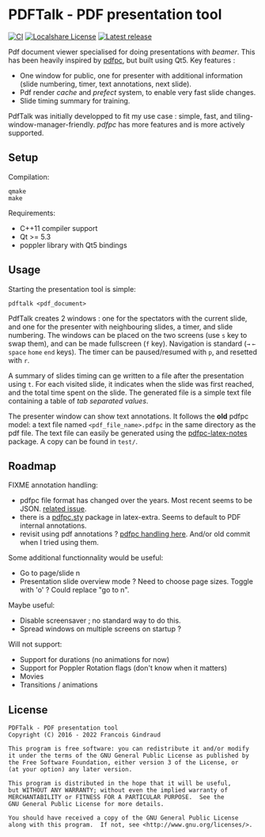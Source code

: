 PDFTalk - PDF presentation tool
===============================

[![CI](https://github.com/lereldarion/pdftalk/actions/workflows/ci.yml/badge.svg)](https://github.com/lereldarion/pdftalk/actions)
[![Localshare License](https://img.shields.io/badge/license-GPL3-blue.svg)](#license)
[![Latest release](https://img.shields.io/github/release/lereldarion/pdftalk.svg)](https://github.com/lereldarion/pdftalk/releases/latest)

Pdf document viewer specialised for doing presentations with _beamer_.
This has been heavily inspired by [pdfpc](https://github.com/pdfpc/pdfpc), but built using Qt5.
Key features :
* One window for public, one for presenter with additional information (slide numbering, timer, text annotations, next slide).
* Pdf render _cache_ and _prefect_ system, to enable very fast slide changes.
* Slide timing summary for training.

PdfTalk was initially developped to fit my use case : simple, fast, and tiling-window-manager-friendly.
_pdfpc_ has more features and is more actively supported.

Setup
-----

Compilation:
```
qmake
make
```

Requirements:
- C++11 compiler support
- Qt >= 5.3
- poppler library with Qt5 bindings

Usage
-----

Starting the presentation tool is simple:
```
pdftalk <pdf_document>
```

PdfTalk creates 2 windows : one for the spectators with the current slide, and one for the presenter with neighbouring slides, a timer, and slide numbering.
The windows can be placed on the two screens (use `s` key to swap them), and can be made fullscreen (`f` key).
Navigation is standard (`→` `←` `space` `home` `end` keys).
The timer can be paused/resumed with `p`, and resetted with `r`.

A summary of slides timing can ge written to a file after the presentation using `t`.
For each visited slide, it indicates when the slide was first reached, and the total time spent on the slide.
The generated file is a simple text file containing a table of *tab separated values*.

The presenter window can show text annotations.
It follows the **old** pdfpc model: a text file named `<pdf_file_name>.pdfpc` in the same directory as the pdf file.
The text file can easily be generated using the [pdfpc-latex-notes](https://github.com/cebe/pdfpc-latex-notes) package.
A copy can be found in `test/`.

Roadmap
-------

FIXME annotation handling:
* pdfpc file format has changed over the years. Most recent seems to be JSON. [related issue](https://github.com/pdfpc/pdfpc/issues/605).
* there is a [pdfpc.sty](https://www.ctan.org/tex-archive/macros/latex/contrib/pdfpc) package in latex-extra. Seems to default to PDF internal annotations.
* revisit using pdf annotations ? [pdfpc handling here](https://github.com/pdfpc/pdfpc/blob/master/src/classes/metadata/pdf.vala). And/or old commit when I tried using them.

Some additional functionnality would be useful:
* Go to page/slide n
* Presentation slide overview mode ? Need to choose page sizes. Toggle with 'o' ? Could replace "go to n".

Maybe useful:
* Disable screensaver ; no standard way to do this.
* Spread windows on multiple screens on startup ?

Will not support:
* Support for durations (no animations for now)
* Support for Poppler Rotation flags (don't know when it matters)
* Movies
* Transitions / animations

License
-------

```
PDFTalk - PDF presentation tool
Copyright (C) 2016 - 2022 Francois Gindraud

This program is free software: you can redistribute it and/or modify
it under the terms of the GNU General Public License as published by
the Free Software Foundation, either version 3 of the License, or
(at your option) any later version.

This program is distributed in the hope that it will be useful,
but WITHOUT ANY WARRANTY; without even the implied warranty of
MERCHANTABILITY or FITNESS FOR A PARTICULAR PURPOSE.  See the
GNU General Public License for more details.

You should have received a copy of the GNU General Public License
along with this program.  If not, see <http://www.gnu.org/licenses/>.
```
